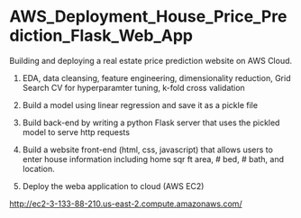 # AWS_Deployment_House_Price_Prediction_Flask_Web_App

Building and deploying a real estate price prediction website on AWS Cloud. 

1. EDA, data cleansing, feature engineering, dimensionality reduction, Grid Search CV for hyperparamter tuning, k-fold cross validation

2. Build a model using linear regression and save it as a pickle file

3. Build back-end by writing a python Flask server that uses the pickled model to serve http requests

4. Build a website front-end (html, css, javascript) that allows users to enter house information including home sqr ft area, # bed, # bath, and location.

5. Deploy the weba application to cloud (AWS EC2)

http://ec2-3-133-88-210.us-east-2.compute.amazonaws.com/

